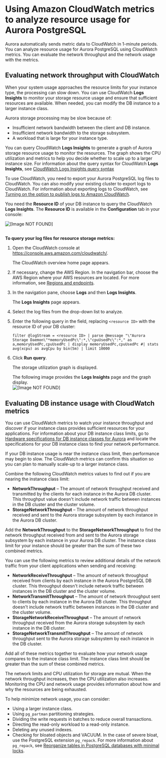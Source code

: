 # Using Amazon CloudWatch metrics to analyze resource usage for Aurora PostgreSQL<a name="AuroraPostgreSQL_AnayzeResourceUsage"></a>

Aurora automatically sends metric data to CloudWatch in 1\-minute periods\. You can analyze resource usage for Aurora PostgreSQL using CloudWatch metrics\. You can evaluate the network throughput and the network usage with the metrics\. 

## Evaluating network throughput with CloudWatch<a name="AuroraPostgreSQL_AnayzeResourceUsage.EvaluateNetworkThroughput"></a>

When your system usage approaches the resource limits for your instance type, the processing can slow down\. You can use CloudWatch **Logs Insights** to monitor your storage resource usage and ensure that sufficient resources are available\. When needed, you can modify the DB instance to a larger instance class\. 

 Aurora storage processing may be slow because of:
+ Insufficient network bandwidth between the client and DB instance\.
+ Insufficient network bandwidth to the storage subsystem\.
+ A workload that is large for your instance type\.

You can query CloudWatch **Logs Insights** to generate a graph of Aurora storage resource usage to monitor the resources\. The graph shows the CPU utilization and metrics to help you decide whether to scale up to a larger instance size\. For information about the query syntax for CloudWatch **Logs Insights**, see [CloudWatch Logs Insights query syntax](https://docs.aws.amazon.com/AmazonCloudWatch/latest/logs/CWL_QuerySyntax.html) 

To use CloudWatch, you need to export your Aurora PostgreSQL log files to CloudWatch\. You can also modify your existing cluster to export logs to CloudWatch\. For information about exporting logs to CloudWatch, see [Turning on the option to publish logs to Amazon CloudWatch](AuroraPostgreSQL.CloudWatch.md#AuroraPostgreSQL.CloudWatch.Publishing)\. 

You need the **Resource ID** of your DB instance to query the CloudWatch **Logs Insights**\. The **Resource ID** is available in the **Configuration** tab in your console: 

![\[Image NOT FOUND\]](http://docs.aws.amazon.com/AmazonRDS/latest/AuroraUserGuide/images/Aur_PG_resource_id.png)

## <a name="w254aac30c57c27b7"></a>

**To query your log files for resource storage metrics:**

1. Open the CloudWatch console at [https://console\.aws\.amazon\.com/cloudwatch/](https://console.aws.amazon.com/cloudwatch/)\.

   The CloudWatch overview home page appears\.

1. If necessary, change the AWS Region\. In the navigation bar, choose the AWS Region where your AWS resources are located\. For more information, see [Regions and endpoints](https://docs.aws.amazon.com/general/latest/gr/rande.html)\.

1. In the navigation pane, choose **Logs** and then **Logs Insights**\.

   The **Logs Insights** page appears\.

1. Select the log files from the drop\-down list to analyze\.

1. Enter the following query in the field, replacing `<resource ID>` with the resource ID of your DB cluster:

   `filter @logStream = <resource ID> | parse @message "\"Aurora Storage Daemon\"*memoryUsedPc\":*,\"cpuUsedPc\":*," as a,memoryUsedPc,cpuUsedPc | display memoryUsedPc,cpuUsedPc #| stats avg(xcpu) as avgCpu by bin(5m) | limit 10000`

1. Click **Run query**\.

   The storage utilization graph is displayed\.

   The following image provides the **Logs Insights** page and the graph display\.  
![\[Image NOT FOUND\]](http://docs.aws.amazon.com/AmazonRDS/latest/AuroraUserGuide/images/AurPG-CW-LogsInsights.png)

## Evaluating DB instance usage with CloudWatch metrics<a name="AuroraPostgreSQL_AnayzeResourceUsage.EvaluateInstanceUsage"></a>

You can use CloudWatch metrics to watch your instance throughput and discover if your instance class provides sufficient resources for your applications\. For information about your DB instance class limits, go to [Hardware specifications for DB instance classes for Aurora](Concepts.DBInstanceClass.md#Concepts.DBInstanceClass.Summary) and locate the specifications for your DB instance class to find your network performance\.

If your DB instance usage is near the instance class limit, then performance may begin to slow\. The CloudWatch metrics can confirm this situation so you can plan to manually scale\-up to a larger instance class\. 

Combine the following CloudWatch metrics values to find out if you are nearing the instance class limit:
+ **NetworkThroughput** – The amount of network throughput received and transmitted by the clients for each instance in the Aurora DB cluster\. This throughput value doesn't include network traffic between instances in the DB cluster and the cluster volume\. 
+ **StorageNetworkThroughput** – The amount of network throughput received and sent to the Aurora storage subsystem by each instance in the Aurora DB cluster\. 

Add the **NetworkThroughput** to the **StorageNetworkThroughput** to find the network throughput received from and sent to the Aurora storage subsystem by each instance in your Aurora DB cluster\. The instance class limit for your instance should be greater than the sum of these two combined metrics\.  

 You can use the following metrics to review additional details of the network traffic from your client applications when sending and receiving:
+ **NetworkReceiveThroughput** – The amount of network throughput received from clients by each instance in the Aurora PostgreSQL DB cluster\. This throughput doesn't include network traffic between instances in the DB cluster and the cluster volume\.
+ **NetworkTransmitThroughput** – The amount of network throughput sent to clients by each instance in the Aurora DB cluster\. This throughput doesn't include network traffic between instances in the DB cluster and the cluster volume\.
+ **StorageNetworkReceiveThroughput** – The amount of network throughput received from the Aurora storage subsystem by each instance in the DB cluster\.
+ **StorageNetworkTransmitThroughput** – The amount of network throughput sent to the Aurora storage subsystem by each instance in the DB cluster\.

Add all of these metrics together to evaluate how your network usage compares to the instance class limit\. The instance class limit should be greater than the sum of these combined metrics\.

The network limits and CPU utilization for storage are mutual\. When the network throughput increases, then the CPU utilization also increases\. Monitoring the CPU and network usage provides information about how and why the resources are being exhausted\.

To help minimize network usage, you can consider:
+ Using a larger instance class\.
+ Using `pg_partman` partitioning strategies\.
+ Dividing the write requests in batches to reduce overall transactions\.
+ Directing the read\-only workload to a read\-only instance\.
+ Deleting any unused indexes\.
+ Checking for bloated objects and VACUUM\. In the case of severe bloat, use the PostgreSQL extension `pg_repack`\. For more information about `pg_repack`, see [Reorganize tables in PostgreSQL databases with minimal locks](https://reorg.github.io/pg_repack/)\.